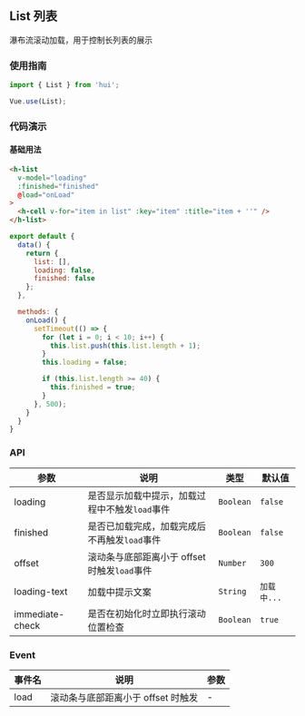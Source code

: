 ## List 列表

瀑布流滚动加载，用于控制长列表的展示

### 使用指南

``` javascript
import { List } from 'hui';

Vue.use(List);
```

### 代码演示

#### 基础用法

```html
<h-list
  v-model="loading"
  :finished="finished"
  @load="onLoad"
>
  <h-cell v-for="item in list" :key="item" :title="item + ''" />
</h-list>
```

```js
export default {
  data() {
    return {
      list: [],
      loading: false,
      finished: false
    };
  },

  methods: {
    onLoad() {
      setTimeout(() => {
        for (let i = 0; i < 10; i++) {
          this.list.push(this.list.length + 1);
        }
        this.loading = false;

        if (this.list.length >= 40) {
          this.finished = true;
        }
      }, 500);
    }
  }
}
```

### API

| 参数 | 说明 | 类型 | 默认值 |
|-----------|-----------|-----------|-------------|
| loading | 是否显示加载中提示，加载过程中不触发`load`事件 | `Boolean` | `false` |
| finished | 是否已加载完成，加载完成后不再触发`load`事件 | `Boolean` | `false` |
| offset | 滚动条与底部距离小于 offset 时触发`load`事件 | `Number` | `300` |
| loading-text | 加载中提示文案 | `String` | `加载中...` |
| immediate-check | 是否在初始化时立即执行滚动位置检查 | `Boolean` | `true` |

### Event

| 事件名 | 说明 | 参数 |
|-----------|-----------|-----------|
| load | 滚动条与底部距离小于 offset 时触发 | - |
